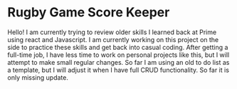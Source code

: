 # Rugby Game Score Keeper

Hello! I am currently trying to review older skills I learned back at Prime using react and Javascript. I am currently working on this project on the side to practice these skills and get back into casual coding. After getting a full-time job, I have less time to work on personal projects like this, but I will attempt to make small regular changes. So far I am using an old to do list as a template, but I will adjust it when I have full CRUD functionality. So far it is only missing update.

